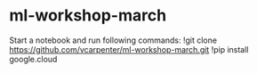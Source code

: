 # ml-workshop-march

Start a notebook and run following commands:
!git clone https://github.com/vcarpenter/ml-workshop-march.git 
!pip install google.cloud

